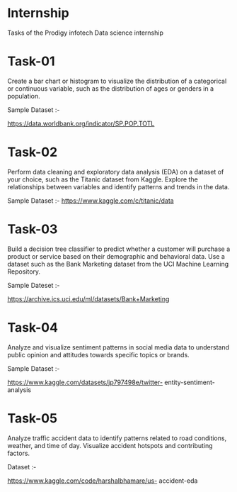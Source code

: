 # Internship
Tasks of the Prodigy infotech Data science internship

# Task-01
Create a bar chart or histogram to visualize the distribution of a categorical or continuous variable, such as the distribution of ages or genders in a population.

Sample Dataset :-

https://data.worldbank.org/indicator/SP.POP.TOTL 

# Task-02

Perform data cleaning and exploratory data analysis (EDA) on a dataset of your choice, such as the Titanic dataset from Kaggle. Explore the relationships between variables and identify patterns and trends in the data.

Sample Dataset :- https://www.kaggle.com/c/titanic/data

# Task-03

Build a decision tree classifier to predict whether a customer will purchase a product or service based on their demographic and behavioral data. Use a dataset such as the Bank Marketing dataset from the UCI Machine Learning Repository.

Sample Dateset :-

https://archive.ics.uci.edu/ml/datasets/Bank+Marketing

# Task-04

Analyze and visualize sentiment patterns in social media data to understand public opinion and attitudes towards specific topics or brands.

Sample Dataset :-

https://www.kaggle.com/datasets/jp797498e/twitter- entity-sentiment-analysis

# Task-05

Analyze traffic accident data to identify patterns related to road conditions, weather, and time of day. Visualize accident hotspots and contributing factors.

Dataset :-

https://www.kaggle.com/code/harshalbhamare/us- accident-eda

